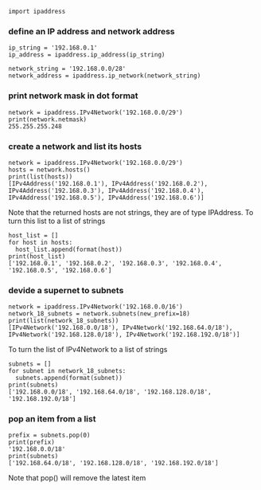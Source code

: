 `import ipaddress`

### define an IP address and network address
```
ip_string = '192.168.0.1'
ip_address = ipaddress.ip_address(ip_string)
```

```
network_string = '192.168.0.0/28'
network_address = ipaddress.ip_network(network_string)
```

### print network mask in dot format
```
network = ipaddress.IPv4Network('192.168.0.0/29')
print(network.netmask)
255.255.255.248
```

### create a network and list its hosts
```
network = ipaddress.IPv4Network('192.168.0.0/29')
hosts = network.hosts()
print(list(hosts))
[IPv4Address('192.168.0.1'), IPv4Address('192.168.0.2'), IPv4Address('192.168.0.3'), IPv4Address('192.168.0.4'), IPv4Address('192.168.0.5'), IPv4Address('192.168.0.6')]
```

Note that the returned hosts are not strings, they are of type IPAddress. To turn this list to a list of strings
```
host_list = []
for host in hosts:
  host_list.append(format(host))
print(host_list)
['192.168.0.1', '192.168.0.2', '192.168.0.3', '192.168.0.4', '192.168.0.5', '192.168.0.6']
```

### devide a supernet to subnets
```
network = ipaddress.IPv4Network('192.168.0.0/16')
network_18_subnets = network.subnets(new_prefix=18)
print(list(network_18_subnets))
[IPv4Network('192.168.0.0/18'), IPv4Network('192.168.64.0/18'), IPv4Network('192.168.128.0/18'), IPv4Network('192.168.192.0/18')]
```

To turn the list of IPv4Network to a list of strings
```
subnets = []
for subnet in network_18_subnets:
  subnets.append(format(subnet))
print(subnets)
['192.168.0.0/18', '192.168.64.0/18', '192.168.128.0/18', '192.168.192.0/18']
```

### pop an item from a list
```
prefix = subnets.pop(0)
print(prefix)
'192.168.0.0/18'
print(subnets)
['192.168.64.0/18', '192.168.128.0/18', '192.168.192.0/18']
```
Note that pop() will remove the latest item